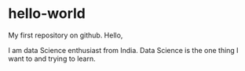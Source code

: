 # hello-world
My first repository on github.
Hello,

I am data Science enthusiast from India.
Data Science is the one thing I want to and trying to learn.
